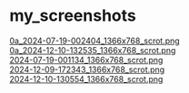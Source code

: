 # my_screenshots 
<a href='https://gabrielryanft.github.io/linux/my_screenshots/0a_2024-07-19-002404_1366x768_scrot.png' target='_blank' rel='next'>0a_2024-07-19-002404_1366x768_scrot.png</a><br/>
<a href='https://gabrielryanft.github.io/linux/my_screenshots/0a_2024-12-10-132535_1366x768_scrot.png' target='_blank' rel='next'>0a_2024-12-10-132535_1366x768_scrot.png</a><br/>
<a href='https://gabrielryanft.github.io/linux/my_screenshots/2024-07-19-001134_1366x768_scrot.png' target='_blank' rel='next'>2024-07-19-001134_1366x768_scrot.png</a><br/>
<a href='https://gabrielryanft.github.io/linux/my_screenshots/2024-12-09-172343_1366x768_scrot.png' target='_blank' rel='next'>2024-12-09-172343_1366x768_scrot.png</a><br/>
<a href='https://gabrielryanft.github.io/linux/my_screenshots/2024-12-10-130554_1366x768_scrot.png' target='_blank' rel='next'>2024-12-10-130554_1366x768_scrot.png</a><br/>
